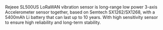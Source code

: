 Rejeee SL500US LoRaWAN vibration sensor is long-range low power 3-axis Accelerometer sensor together, based on Semtech SX1262/SX1268, with a 5400mAh Li battery that can last up to 10 years. With high sensitivity sensor to ensure high reliability and long-term stability.
